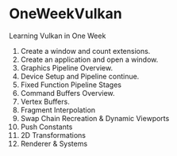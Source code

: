 # OneWeekVulkan
Learning Vulkan in One Week

1. Create a window and count extensions.  
2. Create an application and open a window.  
3. Graphics Pipeline Overview.
4. Device Setup and Pipeline continue.
5. Fixed Function Pipeline Stages 
6. Command Buffers Overview.
7. Vertex Buffers.
8. Fragment Interpolation
9. Swap Chain Recreation & Dynamic Viewports
10. Push Constants 
11. 2D Transformations
12. Renderer & Systems